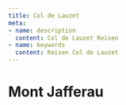 ```yaml
---
title: Col de Lauzet
meta:
- name: description
  content: Col de Lauzet Reisen
- name: keywords 
  content: Reisen Col de Lauzet
---
```


# Mont Jafferau

<ClientOnly><routenmap gpx="../gpx/Mont_Jafferau.GPX"></routenmap></ClientOnly>